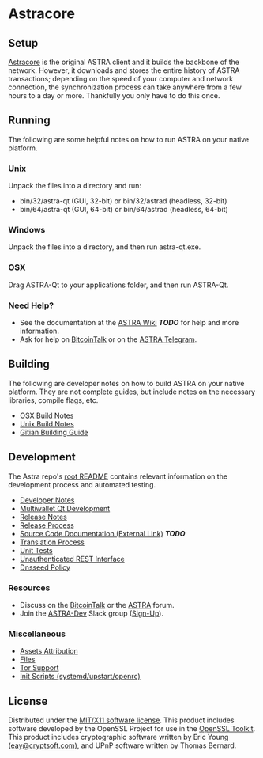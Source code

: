 Astracore
=====================

Setup
---------------------
[Astracore](http://astracore.io) is the original ASTRA client and it builds the backbone of the network. However, it downloads and stores the entire history of ASTRA transactions; depending on the speed of your computer and network connection, the synchronization process can take anywhere from a few hours to a day or more. Thankfully you only have to do this once.

Running
---------------------
The following are some helpful notes on how to run ASTRA on your native platform.

### Unix

Unpack the files into a directory and run:

- bin/32/astra-qt (GUI, 32-bit) or bin/32/astrad (headless, 32-bit)
- bin/64/astra-qt (GUI, 64-bit) or bin/64/astrad (headless, 64-bit)

### Windows

Unpack the files into a directory, and then run astra-qt.exe.

### OSX

Drag ASTRA-Qt to your applications folder, and then run ASTRA-Qt.

### Need Help?

* See the documentation at the [ASTRA Wiki](https://github.com/ASTRA-Core/astra/wiki) ***TODO***
for help and more information.
* Ask for help on [BitcoinTalk](https://bitcointalk.org/index.php?topic=2254046.0) or on the [ASTRA Telegram](https://t.me/ASTRAcoinOfficialChat).

Building
---------------------
The following are developer notes on how to build ASTRA on your native platform. They are not complete guides, but include notes on the necessary libraries, compile flags, etc.

- [OSX Build Notes](build-osx.md)
- [Unix Build Notes](build-unix.md)
- [Gitian Building Guide](gitian-building.md)

Development
---------------------
The Astra repo's [root README](https://github.com/ASTRA-Project/ASTRA/blob/master/README.md) contains relevant information on the development process and automated testing.

- [Developer Notes](developer-notes.md)
- [Multiwallet Qt Development](multiwallet-qt.md)
- [Release Notes](release-notes.md)
- [Release Process](release-process.md)
- [Source Code Documentation (External Link)](https://dev.visucore.com/bitcoin/doxygen/) ***TODO***
- [Translation Process](translation_process.md)
- [Unit Tests](unit-tests.md)
- [Unauthenticated REST Interface](REST-interface.md)
- [Dnsseed Policy](dnsseed-policy.md)

### Resources

* Discuss on the [BitcoinTalk](https://bitcointalk.org/index.php?topic=1262920.0) or the [ASTRA](http://forum.astra.org/) forum.
* Join the [ASTRA-Dev](https://astra-dev.slack.com/) Slack group ([Sign-Up](https://astra-dev.herokuapp.com/)).

### Miscellaneous
- [Assets Attribution](assets-attribution.md)
- [Files](files.md)
- [Tor Support](tor.md)
- [Init Scripts (systemd/upstart/openrc)](init.md)

License
---------------------
Distributed under the [MIT/X11 software license](http://www.opensource.org/licenses/mit-license.php).
This product includes software developed by the OpenSSL Project for use in the [OpenSSL Toolkit](https://www.openssl.org/). This product includes
cryptographic software written by Eric Young ([eay@cryptsoft.com](mailto:eay@cryptsoft.com)), and UPnP software written by Thomas Bernard.
